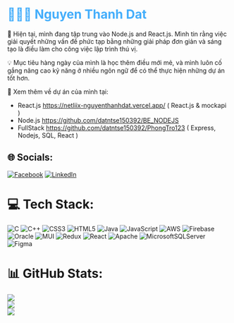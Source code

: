 <h1 style="color: #44AEFB;"> 👨🏻‍💻 Nguyen Thanh Dat </h1>

🚀 Hiện tại, mình đang tập trung vào Node.js and React.js. Mình tin rằng việc giải quyết những vấn đề phức tạp bằng những giải pháp đơn giản và sáng tạo là điều làm cho công việc lập trình thú vị.

💡 Mục tiêu hàng ngày của mình là học thêm điều mới mẻ, và mình luôn cố gắng nâng cao kỹ năng ở nhiều ngôn ngữ để có thể thực hiện những dự án tốt hơn.

🔗 Xem thêm về dự án của mình tại:
+ React.js https://netliix-nguyenthanhdat.vercel.app/ ( React.js & mockapi )
+ Node.js https://github.com/datntse150392/BE_NODEJS
+ FullStack https://github.com/datntse150392/PhongTro123 ( Express, Nodejs, SQL, React )

## 🌐 Socials:
[![Facebook](https://img.shields.io/badge/Facebook-%231877F2.svg?logo=Facebook&logoColor=white)](https://www.facebook.com/ngdat2001) [![LinkedIn](https://img.shields.io/badge/LinkedIn-%230077B5.svg?logo=linkedin&logoColor=white)](https://www.linkedin.com/in/%C4%91%E1%BA%A1t-%C4%91%E1%BA%A1t-2237681b1/) 

# 💻 Tech Stack:
![C](https://img.shields.io/badge/c-%2300599C.svg?style=for-the-badge&logo=c&logoColor=white) ![C++](https://img.shields.io/badge/c++-%2300599C.svg?style=for-the-badge&logo=c%2B%2B&logoColor=white) ![CSS3](https://img.shields.io/badge/css3-%231572B6.svg?style=for-the-badge&logo=css3&logoColor=white) ![HTML5](https://img.shields.io/badge/html5-%23E34F26.svg?style=for-the-badge&logo=html5&logoColor=white) ![Java](https://img.shields.io/badge/java-%23ED8B00.svg?style=for-the-badge&logo=java&logoColor=white) ![JavaScript](https://img.shields.io/badge/javascript-%23323330.svg?style=for-the-badge&logo=javascript&logoColor=%23F7DF1E) ![AWS](https://img.shields.io/badge/AWS-%23FF9900.svg?style=for-the-badge&logo=amazon-aws&logoColor=white) ![Firebase](https://img.shields.io/badge/firebase-%23039BE5.svg?style=for-the-badge&logo=firebase) ![Oracle](https://img.shields.io/badge/Oracle-F80000?style=for-the-badge&logo=oracle&logoColor=white) ![MUI](https://img.shields.io/badge/MUI-%230081CB.svg?style=for-the-badge&logo=material-ui&logoColor=white) ![Redux](https://img.shields.io/badge/redux-%23593d88.svg?style=for-the-badge&logo=redux&logoColor=white) ![React](https://img.shields.io/badge/react-%2320232a.svg?style=for-the-badge&logo=react&logoColor=%2361DAFB) ![Apache](https://img.shields.io/badge/apache-%23D42029.svg?style=for-the-badge&logo=apache&logoColor=white) ![MicrosoftSQLServer](https://img.shields.io/badge/Microsoft%20SQL%20Sever-CC2927?style=for-the-badge&logo=microsoft%20sql%20server&logoColor=white) 	![Figma](https://img.shields.io/badge/figma-%23F24E1E.svg?style=for-the-badge&logo=figma&logoColor=white)
# 📊 GitHub Stats:
![](https://github-readme-stats.vercel.app/api?username=datntse150392&theme=dark&hide_border=false&include_all_commits=false&count_private=false)<br/>
![](https://github-readme-streak-stats.herokuapp.com/?user=datntse150392&theme=dark&hide_border=false)<br/>
![](https://github-readme-stats.vercel.app/api/top-langs/?username=datntse150392&theme=dark&hide_border=false&include_all_commits=false&count_private=false&layout=compact)

